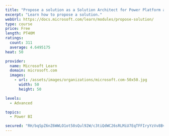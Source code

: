 ```yaml
---
title: "Propose a solution as a Solution Architect for Power Platform and Dynamics 365"
excerpt: "Learn how to propose a solution."
webUrl: https://docs.microsoft.com/learn/modules/propose-solution/
type: course
price: Free
length: PT40M
ratings:
  count: 311
  average: 4.6495175
heat: 50

provider:
  name: Microsoft Learn
  domain: microsoft.com
  images:
    - url: /assets/images/organizations/microsoft.com-50x50.jpg
      width: 50
      height: 50

levels:
  - Advanced

topics:
  - Power BI

secured: "RH/bqSpZ6nZ6WWLO1ot58sQul92W/c3tiQdWC26sRLMiU7EqTFFIryYzVv8BvnzInyGEGST0/PcSe3m98UB2NXIo5Zom/ce8y/k5dW5ROr5JMjoj2ZiYa/GBJp6e5fDEB+e49mo8V+edqXvM3sjqUzVn5Wn11ZLa7p13EI9gBDNpwY+VZ7dw0+lUAPJ7eo9X+KlVK3yz9tdJNVf0SMU/sk6DIZRpVpdN6HpNrBq64c7Bu9//8Xxw4CMqoTMYcFlnQkE2cQn2vPV7C3K0SGl1aswTaQ39eM+09T/74nqtTwcfbggMs1QoUeX8JCd1qejHXBkviM6Se2poZZECMNCyqoi+W7lAtBD5gBZ9L727QPhKa3n9UKnUFpCWWvJY0Pl1wSwTWrVfQNfTL4usjp8ZwxNmPoy7EieqCjl0ax2MkcI=;2FkyiaglAYuGRRaSiz4hUg=="
---
```


